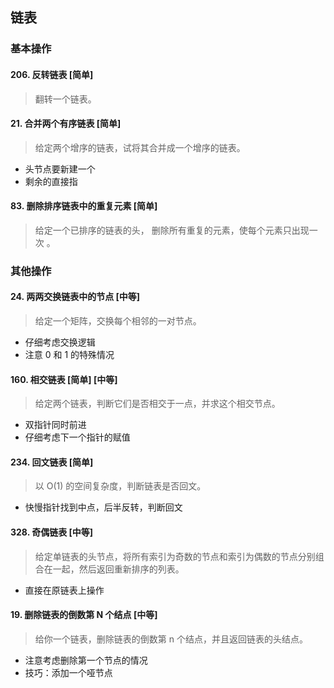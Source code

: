 ## 链表

### 基本操作

#### 206. 反转链表 [简单]

> 翻转一个链表。  

#### 21. 合并两个有序链表 [简单]

> 给定两个增序的链表，试将其合并成一个增序的链表。  

- 头节点要新建一个
- 剩余的直接指

#### 83. 删除排序链表中的重复元素 [简单]

> 给定一个已排序的链表的头， 删除所有重复的元素，使每个元素只出现一次 。



### 其他操作

#### 24. 两两交换链表中的节点 [中等]

> 给定一个矩阵，交换每个相邻的一对节点。  

- 仔细考虑交换逻辑
- 注意 0 和 1 的特殊情况

#### 160. 相交链表 [简单] [中等]

> 给定两个链表，判断它们是否相交于一点，并求这个相交节点。  

- 双指针同时前进
- 仔细考虑下一个指针的赋值

#### 234. 回文链表 [简单]

> 以 O(1) 的空间复杂度，判断链表是否回文。  

- 快慢指针找到中点，后半反转，判断回文

#### 328. 奇偶链表 [中等]

> 给定单链表的头节点，将所有索引为奇数的节点和索引为偶数的节点分别组合在一起，然后返回重新排序的列表。

- 直接在原链表上操作

#### 19. 删除链表的倒数第 N 个结点 [中等]

> 给你一个链表，删除链表的倒数第 n 个结点，并且返回链表的头结点。

- 注意考虑删除第一个节点的情况
- 技巧：添加一个哑节点